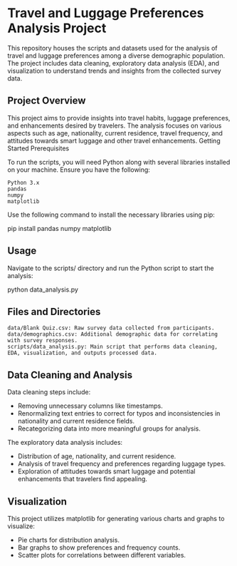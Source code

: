 # **Travel and Luggage Preferences Analysis Project**

This repository houses the scripts and datasets used for the analysis of travel and luggage preferences among a diverse demographic population. The project includes data cleaning, exploratory data analysis (EDA), and visualization to understand trends and insights from the collected survey data.

## **Project Overview**

This project aims to provide insights into travel habits, luggage preferences, and enhancements desired by travelers. The analysis focuses on various aspects such as age, nationality, current residence, travel frequency, and attitudes towards smart luggage and other travel enhancements.
Getting Started
Prerequisites

To run the scripts, you will need Python along with several libraries installed on your machine. Ensure you have the following:

    Python 3.x
    pandas
    numpy
    matplotlib

Use the following command to install the necessary libraries using pip:

  pip install pandas numpy matplotlib


## **Usage**

Navigate to the scripts/ directory and run the Python script to start the analysis:

  python data_analysis.py


## **Files and Directories**

    data/Blank Quiz.csv: Raw survey data collected from participants.
    data/demographics.csv: Additional demographic data for correlating with survey responses.
    scripts/data_analysis.py: Main script that performs data cleaning, EDA, visualization, and outputs processed data.

## **Data Cleaning and Analysis**

Data cleaning steps include:
- Removing unnecessary columns like timestamps.
- Renormalizing text entries to correct for typos and inconsistencies in nationality and current residence fields.
- Recategorizing data into more meaningful groups for analysis.

The exploratory data analysis includes:
- Distribution of age, nationality, and current residence.
- Analysis of travel frequency and preferences regarding luggage types.
- Exploration of attitudes towards smart luggage and potential enhancements that travelers find appealing.

## **Visualization**

This project utilizes matplotlib for generating various charts and graphs to visualize:
- Pie charts for distribution analysis.
- Bar graphs to show preferences and frequency counts.
- Scatter plots for correlations between different variables.
